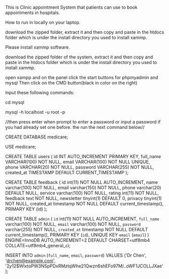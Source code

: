 This is Clinic appointment System that patients can use to book appointments in hospitals.

How to run in locally on your laptop.

download the zipped folder, extract it and then copy and paste in the htdocs folder which is under the install directory
you used to install xammp.

Please install xammp software.

download the zipped folder of the system, extract it and then copy and paste in the htdocs folder which is under the install directory you used to install xammp.

open xampp and on the panel click the start buttons for phpmyadmin and mysql
Then click on the CMD button(black in color on the right)

Input these following commands:

cd mysql

mysql -h localhost -u root -p

//then press enter when prompt to enter a password or input a password if you had already set one before. the run the next command below//

CREATE DATABASE medicare;

USE medicare;

CREATE TABLE users (
id INT AUTO_INCREMENT PRIMARY KEY,
full_name VARCHAR(100) NOT NULL,
email VARCHAR(100) NOT NULL UNIQUE,
phone VARCHAR(20) NOT NULL,
password VARCHAR(255) NOT NULL,
created_at TIMESTAMP DEFAULT CURRENT_TIMESTAMP
);

CREATE TABLE feedback (
id int(11) NOT NULL AUTO_INCREMENT,
name varchar(100) NOT NULL,
email varchar(150) NOT NULL,
phone varchar(20) DEFAULT NULL,
service varchar(100) NOT NULL,
rating int(11) NOT NULL,
feedback text NOT NULL,
newsletter tinyint(1) DEFAULT 0,
privacy tinyint(1) NOT NULL,
created_at timestamp NOT NULL DEFAULT current_timestamp(),
PRIMARY KEY (id)
);

CREATE TABLE `admin` (
`id` int(11) NOT NULL AUTO_INCREMENT,
`full_name` varchar(100) NOT NULL,
`email` varchar(100) NOT NULL,
`password` varchar(255) NOT NULL,
`created_at` timestamp NOT NULL DEFAULT current_timestamp(),
PRIMARY KEY (`id`),
UNIQUE KEY `email` (`email`)
) ENGINE=InnoDB AUTO_INCREMENT=2 DEFAULT CHARSET=utf8mb4 COLLATE=utf8mb4_general_ci;

INSERT INTO `admin` (`full_name`, `email`, `password`)
VALUES ('Dr Chen', 'drchen@example.com', '$2y$12$WlxtoPW3NSpPDxRMztqWhe21Qwzn6shEFo97M/..oWF1JCOLLJXae');


